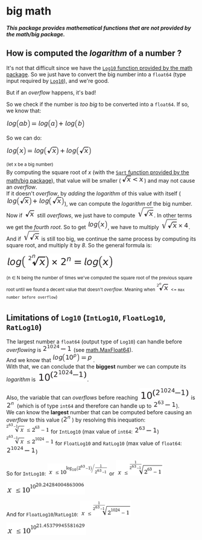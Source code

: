 # big math

**_This package provides mathematical functions that are not provided by the math/big package._**

## How is computed the _logarithm_ of a number ?

It's not that difficult since we have the [`Log10` function provided by the math package](https://pkg.go.dev/math#Log10). So we just have to convert the big number into a `float64` (type input required by [`Log10`](https://pkg.go.dev/math#Log10)), and we're good.

But if an _overflow_ happens, it's bad!

So we check if the number is _too big_ to be converted into a `float64`.
If so, we know that:

![log(A*B) = log(A) + log(B)](./images/image-1.jpg)

So we can do:

![log(x) = log(sqrt(x)) + log(sqrt(x))](./images/image-2.jpg)

<sup>(let x be a big number)</sup><br>
By computing the square root of _x_ (with the [`Sqrt` function provided by the math/big package](https://pkg.go.dev/math/big)), that value will be smaller (![sqrt(x) < x](./images/image-3.jpg)) and may not cause an _overflow_.<br>
If it doesn't _overflow_, by _adding_ the _logarithm_ of this value with itself (![log(sqrt(x)) + log(sqrt(x))](./images/image-4.jpg)), we can compute the _logarithm_ of the big number.<br>
Now if ![sqrt(x)](./images/image-5.jpg) still _overflows_, we just have to compute ![sqrt(sqrt(x))](./images/image-6.jpg). In other terms we get the _fourth root_. So to get ![log(x)](./images/image-7.jpg), we have to multiply ![sqrt(sqrt(x)) * 4](./images/image-8.jpg).<br>
And if ![sqrt(sqrt(x))](./images/image-9.jpg) is still too big, we continue the same process by computing its square root, and multiply it by _8_.
So the general formula is:

![log((2^n)√x) * 2^n = log(x)](./images/image-10.jpg)

<sup>(n ∈ N being the number of times we've computed the square root of the previous square root until we found a decent value that doesn't _overflow_. Meaning when ![2^n√x](./images/image-11.jpg) <= `max number before overflow`)</sup>

## Limitations of `Log10` (`IntLog10`, `FloatLog10`, `RatLog10`)

The largest number a `float64` (output type of `Log10`) can handle before _overflowing_ is ![2^1024 - 1](./images/image-12.jpg) (see [math.MaxFloat64](https://pkg.go.dev/math#MaxFloat64)).<br>
And we know that ![log(10^p) = p](./images/image-13.jpg).<br>
With that, we can conclude that the **biggest** number we can compute its _logarithm_ is ![10^(2^1024 - 1)](./images/image-14.jpg).

Also, the variable that can _overflows_ before reaching ![10^(2^1024 - 1)](./images/image-15.jpg) is ![2^n](./images/image-16.jpg) (which is of type `int64` and therefore can handle up to ![2^63 - 1](./images/image-17.jpg)).<br>
We can know the **largest** number that can be computed before causing an _overflow_ to this value (![2^n](./images/image-18.jpg)) by resolving this inequation:<br>
![(2^63 -1)sqrt(x) <= 2^63 - 1](./images/image-19.jpg) for `IntLog10` (max value of `int64`: ![2^63 - 1](./images/image-20.jpg))<br>
![(2^63 -1)sqrt(x) <= 2^1024 - 1](./images/image-21.jpg) for `FloatLog10` and `RatLog10` (max value of `float64`: ![2^1024 - 1](./images/image-22.jpg))

So for `IntLog10`: ![x <= 10^(log(2^63 - 1)/(1/(2^63 - 1)))](./images/image-23.jpg) or ![x <= (1/(2^63 - 1))sqrt(2^63 - 1)](./images/image-24.jpg)

![x <= 10^(10^20.242840)](./images/image-25.jpg)

And for `FloatLog10`/`RatLog10`: ![x <= (1/(2^63 - 1))sqrt(2^1024 - 1)](./images/image-26.jpg)

![x <= 10^(10^21.453799)](./images/image-27.jpg)
